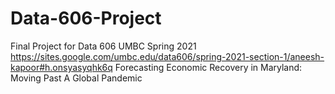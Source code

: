 # Data-606-Project
Final Project for Data 606 UMBC Spring 2021
https://sites.google.com/umbc.edu/data606/spring-2021-section-1/aneesh-kapoor#h.onsyasyqhk6q
Forecasting Economic Recovery in Maryland: Moving Past A Global Pandemic
